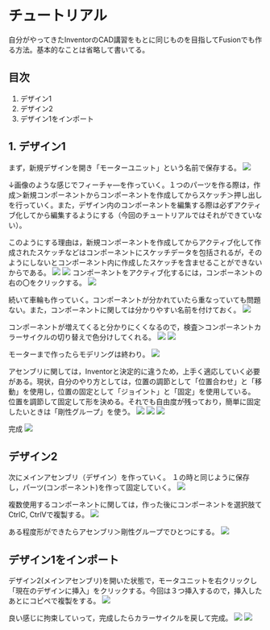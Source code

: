 # チュートリアル
自分がやってきたInventorのCAD講習をもとに同じものを目指してFusionでも作る方法。基本的なことは省略して書いてる。

## 目次
1. デザイン1
2. デザイン2
3. デザイン1をインポート

## 1. デザイン1
まず，新規デザインを開き「モーターユニット」という名前で保存する。
![](images/20220711135405.png)

↓画像のような感じでフィーチャ―を作っていく。１つのパーツを作る際は，作成＞新規コンポーネントからコンポーネントを作成してからスケッチ＞押し出しを行っていく。また，デザイン内のコンポーネントを編集する際は必ずアクティブ化してから編集するようにする（今回のチュートリアルではそれができていない）。

このようにする理由は，新規コンポーネントを作成してからアクティブ化して作成されたスケッチなどはコンポーネントにスケッチデータを包括されるが，そのようにしないとコンポーネント内に作成したスケッチを含ませることができないからである。
![](images/20220711135929.png)
![](images/20220711140417.png)
コンポーネントをアクティブ化するには，コンポーネントの右の〇をクリックする。
![](images/20220711200655.png)

続いて車輪も作っていく。コンポーネントが分かれていたら重なっていても問題ない。また，コンポーネントに関しては分かりやすい名前を付けておく。
![](images/20220711141052.png)

コンポーネントが増えてくると分かりにくくなるので，検査＞コンポーネントカラーサイクルの切り替えで色分けしてくれる。
![](images/20220711141220.png)
![](images/20220711141208.png)

モーターまで作ったらモデリングは終わり。
![](images/20220711142315.png)

アセンブリに関しては，Inventorと決定的に違うため，上手く適応していく必要がある。現状，自分のやり方としては，位置の調節として「位置合わせ」と「移動」を使用し，位置の固定として「ジョイント」と「固定」を使用している。
位置を調節して固定して形を決める。それでも自由度が残っており，簡単に固定したいときは「剛性グループ」を使う。
![](images/20220711142531.png)
![](images/20220711142545.png)
![](images/20220711142648.png)

完成
![](images/20220711143311.png)

## デザイン2
次にメインアセンブリ（デザイン）を作っていく。
１の時と同じように保存し，パーツ(コンポーネント)を作って固定していく。
![](images/20220711150421.png)

複数使用するコンポーネントに関しては，作った後にコンポーネントを選択肢てCtrlC, CtrlVで複製する。
![](images/20220711151930.png)

ある程度形ができたらアセンブリ＞剛性グループでひとつにする。
![](images/20220711151952.png)

## デザイン1をインポート
デザイン2(メインアセンブリ)を開いた状態で，モータユニットを右クリックし「現在のデザインに挿入」をクリックする。今回は３つ挿入するので，挿入したあとにコピペで複製をする。
![](images/20220711152251.png)

良い感じに拘束していって，完成したらカラーサイクルを戻して完成。
![](images/20220711152303.png)
![](images/20220711152334.png)